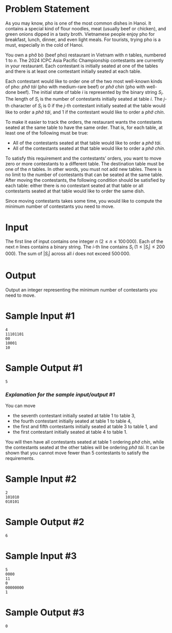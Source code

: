 # Problem Statement

As you may know, pho is one of the most common dishes in Hanoi. It contains a special kind of flour noodles, meat (usually beef or chicken), and green onions dipped in a tasty broth. Vietnamese people enjoy pho for breakfast, lunch, dinner, and even light meals. For tourists, trying pho is a must, especially in the cold of Hanoi.

You own a phở bò (beef pho) restaurant in Vietnam with $n$ tables, numbered 1 to $n$. The 2024 ICPC Asia Pacific Championship contestants are currently in your restaurant. Each contestant is initially seated at one of the tables and there is at least one contestant initially seated at each table.

Each contestant would like to order one of the two most well-known kinds of pho: *phở tái* (pho with medium-rare beef) or *phở chín* (pho with well-done beef). The initial state of table $i$ is represented by the binary string $S_i$. The length of $S_i$ is the number of contestants initially seated at table $i$. The $j$-th character of $S_i$ is 0 if the $j$-th contestant initially seated at the table would like to order a *phở tái*, and 1 if the contestant would like to order a *phở chín*.

To make it easier to track the orders, the restaurant wants the contestants seated at the same table to have the same order. That is, for each table, at least one of the following must be true:

- All of the contestants seated at that table would like to order a *phở tái*.
- All of the contestants seated at that table would like to order a *phở chín*.

To satisfy this requirement and the contestants’ orders, you want to move zero or more contestants to a different table. The destination table must be one of the $n$ tables. In other words, you must not add new tables. There is no limit to the number of contestants that can be seated at the same table. After moving the contestants, the following condition should be satisfied by each table: either there is no contestant seated at that table or all contestants seated at that table would like to order the same dish.

Since moving contestants takes some time, you would like to compute the minimum number of contestants you need to move.

# Input

The first line of input contains one integer $n$ ($2 \leq n \leq 100\,000$). Each of the next $n$ lines contains a binary string. The $i$-th line contains $S_i$ ($1 \leq |S_i| \leq 200\,000$). The sum of $|S_i|$ across all $i$ does not exceed $500\,000$.

# Output

Output an integer representing the minimum number of contestants you need to move.

# Sample Input #1
```
4
11101101
00
10001
10
```
# Sample Output #1
```
5
```
### _Explanation for the sample input/output #1_

You can move

- the seventh contestant initially seated at table 1 to table 3,
- the fourth contestant initially seated at table 1 to table 4,
- the first and fifth contestants initially seated at table 3 to table 1, and
- the first contestant initially seated at table 4 to table 1.

You will then have all contestants seated at table 1 ordering *phở chín*, while the contestants seated at the other tables will be ordering *phở tái*. It can be shown that you cannot move fewer than 5 contestants to satisfy the requirements.

# Sample Input #2
```
2
101010
010101
```
# Sample Output #2
```
6
```
# Sample Input #3
```
5
0000
11
0
00000000
1
```
# Sample Output #3
```
0
```